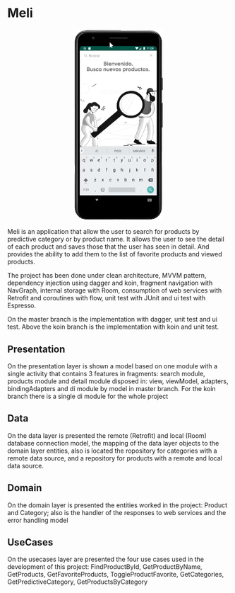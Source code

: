 # Meli

<p align="center">
  <img src="https://raw.githubusercontent.com/jdpinedahernandez/android-meli/master/gif_app.gif?token=ANFFXJT2OEQ7A6A2FMX5N3LAW7QQK" width="200" />
</p>

Meli is an application that allow the user to search for products by predictive category or by product name. It allows the user to see the detail of each product and saves those that the user has seen in detail. And provides the ability to add them to the list of favorite products and viewed products.

The project has been done under clean architecture, MVVM pattern, dependency injection using dagger and koin, fragment navigation with NavGraph, internal storage with Room, consumption of web services with Retrofit and coroutines with flow, unit test with JUnit and ui test with Espresso.

On the master branch is the implementation with dagger, unit test and ui test.
Above the koin branch is the implementation with koin and unit test.

## Presentation
On the presentation layer is shown a model based on one module with a single activity that contains 3 features in fragments: search module, products module and detail module disposed in: view, viewModel, adapters, bindingAdapters and di module by model in master branch. For the koin branch there is a single di module for the whole project

## Data
On the data layer is presented the remote (Retrofit) and local (Room) database connection model, the mapping of the data layer objects to the domain layer entities, also is located the ropository for categories with a remote data source, and a repository for products with a remote and local data source.

## Domain
On the domain layer is presented the entities worked in the project: Product and Category; also is the handler of the responses to web services and the error handling model

## UseCases
On the usecases layer are presented the four use cases used in the development of this project: FindProductById, GetProductByName, GetProducts, GetFavoriteProducts, ToggleProductFavorite, GetCategories, GetPredictiveCategory, GetProductsByCategory
